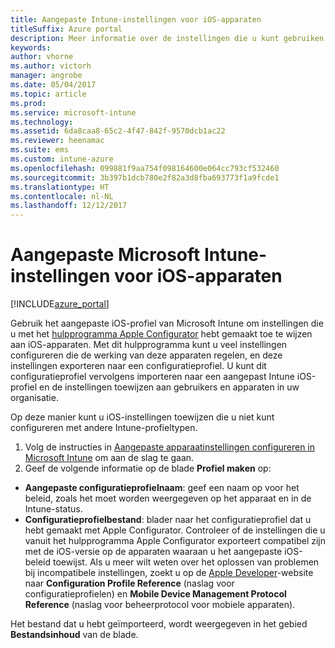 ```yaml
---
title: Aangepaste Intune-instellingen voor iOS-apparaten
titleSuffix: Azure portal
description: Meer informatie over de instellingen die u kunt gebruiken in een aangepast iOS-profiel.
keywords: 
author: vhorne
ms.author: victorh
manager: angrobe
ms.date: 05/04/2017
ms.topic: article
ms.prod: 
ms.service: microsoft-intune
ms.technology: 
ms.assetid: 6da8caa8-65c2-4f47-842f-9570dcb1ac22
ms.reviewer: heenamac
ms.suite: ems
ms.custom: intune-azure
ms.openlocfilehash: 099881f9aa754f098164600e064cc793cf532460
ms.sourcegitcommit: 3b397b1dcb780e2f82a3d8fba693773f1a9fcde1
ms.translationtype: HT
ms.contentlocale: nl-NL
ms.lasthandoff: 12/12/2017
---
```

# <a name="microsoft-intune-custom-settings-for-ios-devices"></a>Aangepaste Microsoft Intune-instellingen voor iOS-apparaten

[!INCLUDE[azure_portal](./includes/azure_portal.md)]

Gebruik het aangepaste iOS-profiel van Microsoft Intune om instellingen die u met het [hulpprogramma Apple Configurator](https://itunes.apple.com/app/apple-configurator-2/id1037126344?mt=12) hebt gemaakt toe te wijzen aan iOS-apparaten. Met dit hulpprogramma kunt u veel instellingen configureren die de werking van deze apparaten regelen, en deze instellingen exporteren naar een configuratieprofiel. U kunt dit configuratieprofiel vervolgens importeren naar een aangepast Intune iOS-profiel en de instellingen toewijzen aan gebruikers en apparaten in uw organisatie.

Op deze manier kunt u iOS-instellingen toewijzen die u niet kunt configureren met andere Intune-profieltypen.


1. Volg de instructies in [Aangepaste apparaatinstellingen configureren in Microsoft Intune](custom-settings-configure.md) om aan de slag te gaan.
2. Geef de volgende informatie op de blade **Profiel maken** op:

- **Aangepaste configuratieprofielnaam**: geef een naam op voor het beleid, zoals het moet worden weergegeven op het apparaat en in de Intune-status.
- **Configuratieprofielbestand**: blader naar het configuratieprofiel dat u hebt gemaakt met Apple Configurator.
Controleer of de instellingen die u vanuit het hulpprogramma Apple Configurator exporteert compatibel zijn met de iOS-versie op de apparaten waaraan u het aangepaste iOS-beleid toewijst. Als u meer wilt weten over het oplossen van problemen bij incompatibele instellingen, zoekt u op de [Apple Developer](https://developer.apple.com/)-website naar **Configuration Profile Reference** (naslag voor configuratieprofielen) en **Mobile Device Management Protocol Reference** (naslag voor beheerprotocol voor mobiele apparaten).

Het bestand dat u hebt geïmporteerd, wordt weergegeven in het gebied **Bestandsinhoud** van de blade.
